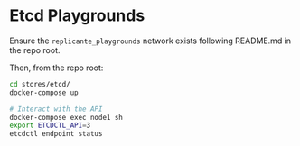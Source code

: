Etcd Playgrounds
================
Ensure the `replicante_playgrounds` network exists following README.md in the repo root.

Then, from the repo root:
```bash
cd stores/etcd/
docker-compose up

# Interact with the API
docker-compose exec node1 sh
export ETCDCTL_API=3
etcdctl endpoint status
```
